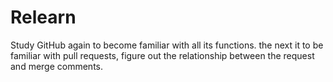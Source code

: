 # Relearn
Study GitHub again to become familiar with all its functions.
the next it to be familiar with pull requests, figure out the relationship between the request and merge comments.
